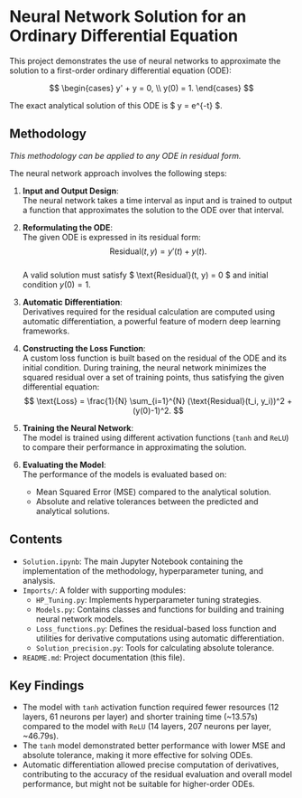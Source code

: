 # Neural Network Solution for an Ordinary Differential Equation

This project demonstrates the use of neural networks to approximate the solution to a first-order ordinary differential equation (ODE):

$$
\begin{cases}
y' + y = 0, \\
y(0) = 1.
\end{cases}
$$

The exact analytical solution of this ODE is $ y = e^{-t} $.

## Methodology
*This methodology can be applied to any ODE in residual form.*


The neural network approach involves the following steps:

1. **Input and Output Design**:  
   The neural network takes a time interval as input and is trained to output a function that approximates the solution to the ODE over that interval.

2. **Reformulating the ODE**:  
   The given ODE is expressed in its residual form:  
   $$
   \text{Residual}(t, y) = y'(t) + y(t).
   $$  
   A valid solution must satisfy $ \text{Residual}(t, y) = 0 $ and initial condition $y(0) = 1$.

3. **Automatic Differentiation**:  
   Derivatives required for the residual calculation are computed using automatic differentiation, a powerful feature of modern deep learning frameworks.

4. **Constructing the Loss Function**:  
   A custom loss function is built based on the residual of the ODE and its initial condition. During training, the neural network minimizes the squared residual over a set of training points, thus satisfying the given differential equation:  
   $$
   \text{Loss} = \frac{1}{N} \sum_{i=1}^{N} (\text{Residual}(t_i, y_i))^2 + (y(0)-1)^2.
   $$

5. **Training the Neural Network**:  
   The model is trained using different activation functions (`tanh` and `ReLU`) to compare their performance in approximating the solution.

6. **Evaluating the Model**:  
   The performance of the models is evaluated based on:  
   - Mean Squared Error (MSE) compared to the analytical solution.
   - Absolute and relative tolerances between the predicted and analytical solutions.



## Contents

- `Solution.ipynb`: The main Jupyter Notebook containing the implementation of the methodology, hyperparameter tuning, and analysis.
- `Imports/`: A folder with supporting modules:
  - `HP_Tuning.py`: Implements hyperparameter tuning strategies.
  - `Models.py`: Contains classes and functions for building and training neural network models.
  - `Loss_functions.py`: Defines the residual-based loss function and utilities for derivative computations using automatic differentiation.
  - `Solution_precision.py`: Tools for calculating absolute tolerance.
- `README.md`: Project documentation (this file).

## Key Findings

- The model with `tanh` activation function required fewer resources (12 layers, 61 neurons per layer) and shorter training time (~13.57s) compared to the model with `ReLU` (14 layers, 207 neurons per layer, ~46.79s).
- The `tanh` model demonstrated better performance with lower MSE and absolute tolerance, making it more effective for solving ODEs.
- Automatic differentiation allowed precise computation of derivatives, contributing to the accuracy of the residual evaluation and overall model performance, but might not be suitable for higher-order ODEs.

